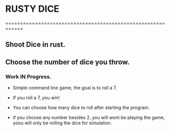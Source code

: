 # RUSTY DICE 
============================================================
## Shoot Dice in rust.
## Choose the number of dice you throw.
### Work IN Progress.

- Simple command line game, the goal is to roll a 7.
- If you roll a 7, you win! 

- You can choose how many dice to roll after starting the program.
- if you choose any number besides 2, you will wont be playing the game, yoou will only be rolling the dice for simulation.
